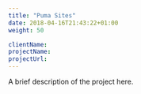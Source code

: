 ```yaml
---
title: "Puma Sites"
date: 2018-04-16T21:43:22+01:00
weight: 50

clientName:
projectName:
projectUrl:
---
```


A brief description of the project here.
